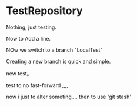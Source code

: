 # TestRepository
Nothing, just testing.

Now to Add a line.

NOw we switch to a branch "LocalTest"

Creating a new branch is quick and simple.

new test。

test to no fast-forward ,,,,

now i just to alter someting.... then to use 'git stash'
